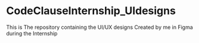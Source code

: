 # CodeClauseInternship_UIdesigns
This is The repository containing the UI/UX designs Created by me in Figma during the Internship
